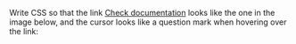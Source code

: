 Write CSS so that the link <a href="http://www.testdome.com">Check documentation</a> looks like the one in the image below, and the cursor looks like a question mark when hovering over the link:
